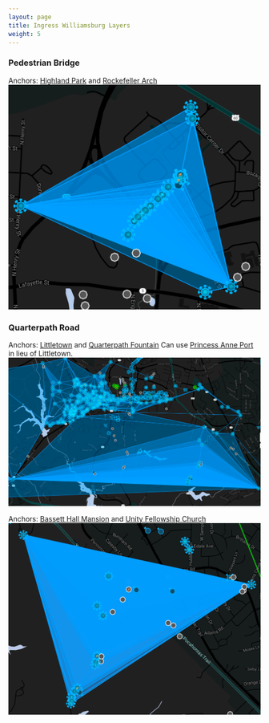 ```yaml
---
layout: page
title: Ingress Williamsburg Layers
weight: 5
---
```


### Pedestrian Bridge

Anchors: [Highland Park](https://www.ingress.com/intel?ll=37.278695,-76.705842&z=17&pll=37.278695,-76.705842)  and [Rockefeller Arch](https://www.ingress.com/intel?ll=37.275509,-76.695399&z=17&pll=37.275509,-76.695399)
![Pedestrian Bridge](/images/HighlandParkRockefellerArch.png "Pedestrian Bridge")

### Quarterpath Road

Anchors: [Littletown](https://www.ingress.com/intel?ll=37.254672,-76.731015&z=17&pll=37.254672,-76.731015)  and [Quarterpath Fountain](https://www.ingress.com/intel?ll=37.252816,-76.667685&z=17&pll=37.252816,-76.667685)
Can use [Princess Anne Port](https://www.ingress.com/intel?ll=37.252373,-76.710368&z=17&pll=37.252373,-76.710368) in lieu of Littletown.
![Quartpath Road from South](/images/LittletownQuarterPathFountain.png "Quarterpath Road from South")

Anchors: [Bassett Hall Mansion](https://www.ingress.com/intel?ll=37.269125,-76.691445&z=17&pll=37.269125,-76.691445) and [Unity Fellowship Church](https://www.ingress.com/intel?ll=37.264608,-76.665241&z=17&pll=37.264608,-76.665241)
![Quartpath Road from North](/images/BassettHallMansionUnityFellowshipChurch.png "Quarterpath Road from North")
